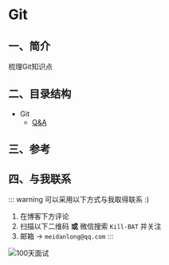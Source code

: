 # Git

## 一、简介
梳理Git知识点

## 二、目录结构

- Git
    - [Q&A](99_qa.md)

## 三、参考



## 四、与我联系

::: warning 可以采用以下方式与我取得联系 :)
1. 在博客下方评论
2. 扫描以下二维码 **或** 微信搜索 `Kill-BAT` 并关注
3. 邮箱 -> `meidanlong@qq.com`
   :::

![100天面试](https://s1.ax1x.com/2022/03/28/qDzjZF.jpg)